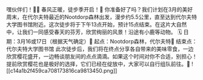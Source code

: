 嘿伙伴们！🚶‍♂ 春风正暖，徒步季开启！🌳 你准备好了吗？我们计划在3月的美好周末，在代尔夫特最近的Nootdorp森林出发，漫步约5.5公里，直至达到代尔夫特大学图书馆附近。这次徒步将于下午13点开始，预计15点结束。在这片大自然中，让我们一同感受春天的芬芳，欣赏绚丽的风景！沿途有小鹿等动物。
🗓 日期：3月16或17日（根据天气确定）📍 起点：Nootdorp森林，代尔夫特🎉 结束点：代尔夫特大学图书馆
此次徒步后，我们将在终点分享各自带来的美味零食，一边欣赏樱花盛开，一边畅谈朋友间的点点滴滴。如果这个时间对你不合适，别担心！提前欣赏樱花也是极好的选择，它们已经在绽放中，大家可以自行组队前往。🌸
![[c14a1b2f459ca708173816ca9813450.png]]